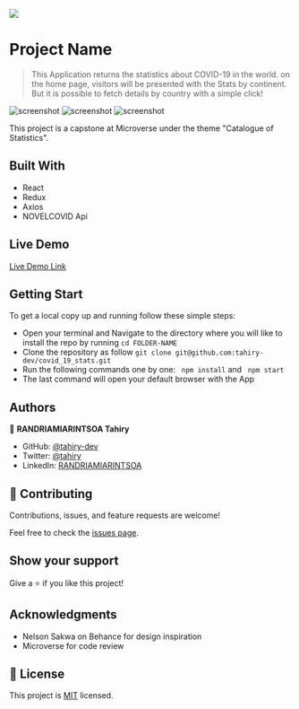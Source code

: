 ![](https://img.shields.io/badge/Microverse-blueviolet)

# Project Name

> This Application returns the statistics about COVID-19 in the world.
on the home page, visitors will be presented with the Stats by continent.
But it is possible to fetch details by country with a simple click!

![screenshot](https://user-images.githubusercontent.com/47100064/118940319-42ddeb80-b959-11eb-8306-bd58605fe949.png)
![screenshot](https://user-images.githubusercontent.com/47100064/118940446-64d76e00-b959-11eb-9670-622c8ec653f5.png)
![screenshot](https://user-images.githubusercontent.com/47100064/118940509-7751a780-b959-11eb-9933-11b6e32c4055.png)


This project is a capstone at Microverse under the theme "Catalogue of Statistics".

## Built With

- React
- Redux
- Axios
- NOVELCOVID Api

## Live Demo

[Live Demo Link](https://covid-catalogue-stats.herokuapp.com/)


## Getting Start
To get a local copy up and running follow these simple steps:
- Open your terminal and Navigate to the directory where you will like to install the repo by running 
```cd FOLDER-NAME ```
- Clone the repository as follow
```git clone git@github.com:tahiry-dev/covid_19_stats.git```
- Run the following commands one by one: ``` npm install``` and
``` npm start```
- The last command will open your default browser with the App

## Authors

👤 **RANDRIAMIARINTSOA Tahiry**

- GitHub: [@tahiry-dev](https://github.com/tahiry-dev)
- Twitter: [@tahiry](https://twitter.com/Tahiry94825074)
- LinkedIn: [RANDRIAMIARINTSOA](https://www.linkedin.com/in/tahiry-randriamiarintsoa/)

## 🤝 Contributing

Contributions, issues, and feature requests are welcome!

Feel free to check the [issues page](https://github.com/tahiry-dev/covid_19_stats/issues).

## Show your support

Give a ⭐️ if you like this project!

## Acknowledgments

- Nelson Sakwa on Behance for design inspiration
- Microverse for code review

## 📝 License

This project is [MIT](lic.url) licensed.
